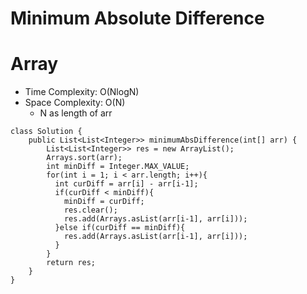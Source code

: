 # Minimum Absolute Difference

# Array

- Time Complexity: O(NlogN)
- Space Complexity: O(N)
  - N as length of arr

```
class Solution {
    public List<List<Integer>> minimumAbsDifference(int[] arr) {
        List<List<Integer>> res = new ArrayList();
        Arrays.sort(arr);
        int minDiff = Integer.MAX_VALUE;
        for(int i = 1; i < arr.length; i++){
          int curDiff = arr[i] - arr[i-1];
          if(curDiff < minDiff){
            minDiff = curDiff;
            res.clear();
            res.add(Arrays.asList(arr[i-1], arr[i]));
          }else if(curDiff == minDiff){
            res.add(Arrays.asList(arr[i-1], arr[i]));
          }
        }
        return res;
    }
}
```
